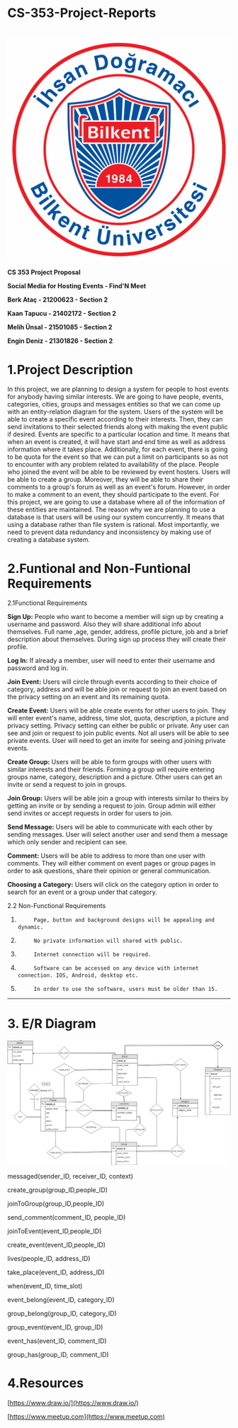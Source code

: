 # CS-353-Project-Reports
# 

![](https://github.com/Seftali/CS-353-Project-Reports/blob/master/Bilkent.gif)

**CS 353 Project Proposal**

**Social Media for Hosting Events - Find&#39;N Meet**

**Berk Ataç - 21200623 - Section 2**

**Kaan Tapucu - 21402172 - Section 2**

**Melih Ünsal - 21501085 - Section 2**

**Engin Deniz - 21301826 - Section 2**



# 1.Project Description

In this project, we are planning to design a system for people to host events for anybody having similar interests. We are going to have people, events, categories, cities, groups and messages entities so that we can come up with an entity-relation diagram for the system. Users of the system will be able to create a specific event according to their interests. Then, they can send invitations to their selected friends along with making the event public if desired. Events are specific to a particular location and time. It means that when an event is created, it will have start and end time as well as address information where it takes place.  Additionally, for each event, there is going to be quota for the event so that we can put a limit on participants so as not to encounter with any problem related to availability of the place. People who joined the event will be able to be reviewed by event hosters. Users will be able to create a group. Moreover, they will be able to share their comments to a group&#39;s forum as well as an event&#39;s forum. However, in order to make a comment to an event, they should participate to the event. For this project, we are going to use a database where all of the information of these entities are maintained. The reason why we are planning to use a database is that users will be using our system concurrently. It means that using a database rather than file system is rational. Most importantly, we need to prevent data redundancy and inconsistency by making use of creating a database system.

# 2.Funtional and Non-Funtional Requirements

2.1Functional Requirements

**Sign Up:** People who want to become a member will sign up by creating a username and password. Also they will share additional info about themselves. Full name ,age, gender, address, profile picture, job and a brief description about themselves. During sign up process they will create their profile.

**Log In:** If already a member, user will need to enter their username and password and log in.

**Join Event:** Users will circle through events according to their choice of category, address and will be able join or request to join an event based on the privacy setting on an event and its remaining quota.

**Create Event:** Users will be able create events for other users to join. They will enter event&#39;s name, address, time slot, quota, description, a picture and privacy setting. Privacy setting can either be public or private. Any user can see and join or request to join public events. Not all users will be able to see private events. User will need to get an invite for seeing and joining private events.

**Create Group:** Users will be able to form groups with other users with similar interests and their friends. Forming a group will require entering groups name, category, description and a picture. Other users can get an invite or send a request to join in groups.

**Join Group:** Users will be able join a group with interests similar to theirs by getting an invite or by sending a request to join. Group admin will either send invites or accept requests in order for users to join.

**Send Message:** Users will be able to communicate with each other by sending messages. User will select another user and send them a message which only sender and recipient can see.

**Comment:** Users will be able to address to more than one user with comments. They will either comment on event pages or group pages in order to ask questions, share their opinion or general communication.

**Choosing a Category:** Users will click on the category option in order to search for an event or a group under that category.

2.2 Non-Functional Requirements

1)          Page, button and background designs will be appealing and dynamic.

2)          No private information will shared with public.

3)          Internet connection will be required.

4)          Software can be accessed on any device with internet connection. IOS, Android, desktop etc.

5)          In order to use the software, users must be older than 15.

** **

#  3. E/R Diagram


![](https://github.com/Seftali/CS-353-Project-Reports/blob/master/ERdiagram.jpg)


messaged(sender\_ID, receiver\_ID, context)

create\_group(group\_ID,people\_ID)

joinToGroup(group\_ID,people\_ID)

send\_comment(comment\_ID, people\_ID)

joinToEvent(event\_ID,people\_ID)

create\_event(event\_ID,people\_ID)

lives(people\_ID, address\_ID)

take\_place(event\_ID, address\_ID)

when(event\_ID, time\_slot)

event\_belong(event\_ID, category\_ID)

group\_belong(group\_ID, category\_ID)

group\_event(event\_ID, group\_ID)

event\_has(event\_ID, comment\_ID)

group\_has(group\_ID, comment\_ID)

# 4.Resources

[https://www.draw.io/](https://www.draw.io/)

[https://www.meetup.com](https://www.meetup.com)
